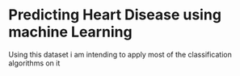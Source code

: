 # Predicting Heart Disease using machine Learning
 Using this dataset i am intending to apply most of the classification algorithms on it

